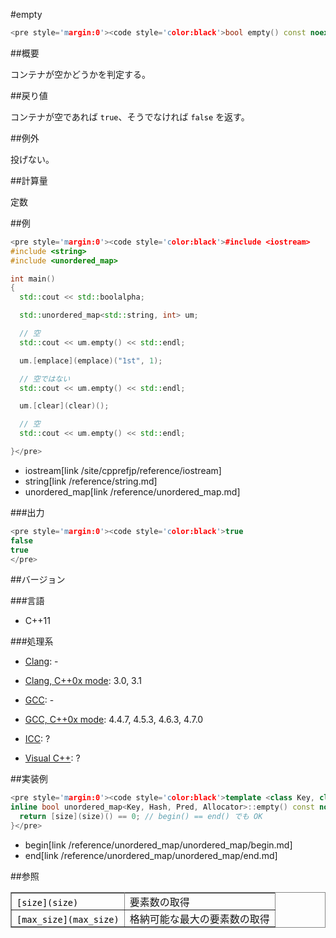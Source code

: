 #empty
```cpp
<pre style='margin:0'><code style='color:black'>bool empty() const noexcept;</pre>
```

##概要

コンテナが空かどうかを判定する。


##戻り値

コンテナが空であれば <code style='color:black'>true</code>、そうでなければ <code style='color:black'>false</code> を返す。


##例外

投げない。


##計算量

定数


##例

```cpp
<pre style='margin:0'><code style='color:black'>#include <iostream>
#include <string>
#include <unordered_map>

int main()
{
  std::cout << std::boolalpha;

  std::unordered_map<std::string, int> um;

  // 空
  std::cout << um.empty() << std::endl;

  um.[emplace](emplace)("1st", 1);

  // 空ではない
  std::cout << um.empty() << std::endl;

  um.[clear](clear)();

  // 空
  std::cout << um.empty() << std::endl;

}</pre>
```
* iostream[link /site/cpprefjp/reference/iostream]
* string[link /reference/string.md]
* unordered_map[link /reference/unordered_map.md]

###出力

```cpp
<pre style='margin:0'><code style='color:black'>true
false
true
</pre>
```

##バージョン


###言語

- C++11

###処理系

- [Clang](/implementation#clang.md): -

- [Clang, C++0x mode](/implementation#clang.md): 3.0, 3.1

- [GCC](/implementation#gcc.md): -

- [GCC, C++0x mode](/implementation#gcc.md): 4.4.7, 4.5.3, 4.6.3, 4.7.0

- [ICC](/implementation#icc.md): ?

- [Visual C++](/implementation#visual_cpp.md): ?

##実装例

```cpp
<pre style='margin:0'><code style='color:black'>template <class Key, class Hash, class Pred, class Allocator>
inline bool unordered_map<Key, Hash, Pred, Allocator>::empty() const noexcept {
  return [size](size)() == 0; // begin() == end() でも OK
}</pre>
```
* begin[link /reference/unordered_map/unordered_map/begin.md]
* end[link /reference/unordered_map/unordered_map/end.md]

##参照

<table style='border-collapse:collapse;border-color:rgb(136,136,136);border-width:1px' cellspacing='0' bordercolor='#888' border='1'>
<tbody>
<tr style='height:17px'>
<td style='padding:1px 0.5em;vertical-align:baseline'><code style='color:black'>[size](size)</code></td>
<td style='padding:1px 0.5em;vertical-align:baseline'>要素数の取得</td>
</tr>
<tr style='height:17px'>
<td style='padding:1px 0.5em;vertical-align:baseline'><code style='color:black'>[max_size](max_size)</code></td>
<td style='padding:1px 0.5em;vertical-align:baseline'>格納可能な最大の要素数の取得</td>
</tr>
</tbody>
</table>